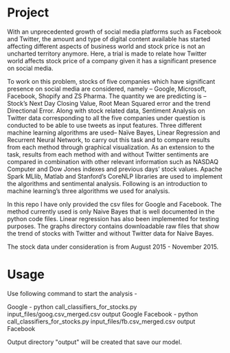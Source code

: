 Project
========

With an unprecedented growth of social media platforms such as Facebook and Twitter, the amount and type of digital content available has started affecting different aspects of business world and stock price is not an uncharted territory anymore. Here, a trial is made to relate how Twitter world affects stock price of a company given it has a significant presence on social media.

To work on this problem, stocks of five companies which have significant presence on social media are considered, namely – Google, Microsoft, Facebook, Shopify and ZS Pharma. The quantity we are predicting is – Stock’s Next Day Closing Value, Root Mean Squared error and the trend Directional Error. Along with stock related data, Sentiment Analysis on Twitter data corresponding to all the five companies under question is conducted to be able to use tweets as input features.  Three different machine learning algorithms are used– Naïve Bayes, Linear Regression and Recurrent Neural Network, to carry out this task and to compare results from each method through graphical visualization. As an extension to the task, results from each method with and without Twitter sentiments are compared in combination with other relevant information such as NASDAQ Computer and Dow Jones indexes and previous days’ stock values. Apache Spark MLlib, Matlab and Stanford’s CoreNLP libraries are used to implement the algorithms and sentimental analysis. Following is an introduction to machine learning’s three algorithms we used for analysis.

In this repo I have only provided the csv files for Google and Facebook. The method currently used is only Naive Bayes that is well documented in the python code files. Linear regression has also been implemented for testing purposes. The graphs directory contains downloadable raw files that show the trend of stocks with Twitter and without Twitter data for Naive Bayes. 

The stock data under consideration is from August 2015 - November 2015.


Usage
=====

Use following command to start the analysis - 

Google - python call_classifiers_for_stocks.py input_files/goog.csv_merged.csv output Google
Facebook - python call_classifiers_for_stocks.py input_files/fb.csv_merged.csv output Facebook

Output directory "output" will be created that save our model.